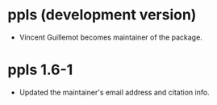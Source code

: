 # ppls (development version)

 * Vincent Guillemot becomes maintainer of the package.

# ppls 1.6-1

 * Updated the maintainer's email address and citation info.

